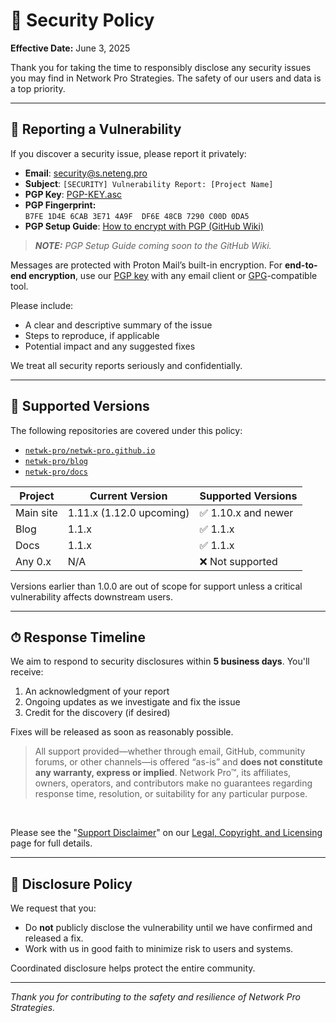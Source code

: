<!-- =========================================================================
Copyright © 2025 Network Pro Strategies (Network Pro™)
SPDX-License-Identifier: CC-BY-4.0 OR GPL-3.0-or-later
This file is part of Network Pro.
========================================================================== -->

# 🔐 Security Policy

**Effective Date:** June 3, 2025

Thank you for taking the time to responsibly disclose any security issues you may find in Network Pro Strategies. The safety of our users and data is a top priority.

---

## 📣 Reporting a Vulnerability

If you discover a security issue, please report it privately:

- **Email**: [security@s.neteng.pro](mailto:security@s.neteng.pro)
- **Subject**: `[SECURITY] Vulnerability Report: [Project Name]`
- **PGP Key**: [PGP-KEY.asc](https://raw.githubusercontent.com/netwk-pro/.github/master/PGP-KEY.asc)
- **PGP Fingerprint:**  
  `B7FE 1D4E 6CAB 3E71 4A9F  DF6E 48CB 7290 C00D 0DA5`
- **PGP Setup Guide**: [How to encrypt with PGP (GitHub Wiki)](https://github.com/netwk-pro/.github/wiki/PGP-Guide)

> _**NOTE:** PGP Setup Guide coming soon to the GitHub Wiki._

Messages are protected with Proton Mail’s built-in encryption. For **end-to-end encryption**, use our [PGP key](https://raw.githubusercontent.com/netwk-pro/.github/master/PGP-KEY.asc) with any email client or [GPG](https://gnupg.org)-compatible tool.

Please include:

- A clear and descriptive summary of the issue
- Steps to reproduce, if applicable
- Potential impact and any suggested fixes

We treat all security reports seriously and confidentially.

---

## 🔧 Supported Versions

The following repositories are covered under this policy:

- [`netwk-pro/netwk-pro.github.io`](https://github.com/netwk-pro/netwk-pro.github.io)
- [`netwk-pro/blog`](https://github.com/netwk-pro/blog)
- [`netwk-pro/docs`](https://github.com/netwk-pro/docs)

| Project       | Current Version | Supported Versions |
|---------------|------------------|---------------------|
| Main site     | 1.11.x (1.12.0 upcoming) | ✅ 1.10.x and newer |
| Blog          | 1.1.x            | ✅ 1.1.x |
| Docs          | 1.1.x            | ✅ 1.1.x |
| Any 0.x       | N/A              | ❌ Not supported |

Versions earlier than 1.0.0 are out of scope for support unless a critical vulnerability affects downstream users.

---

## ⏱ Response Timeline

We aim to respond to security disclosures within **5 business days**. You'll receive:

1. An acknowledgment of your report
2. Ongoing updates as we investigate and fix the issue
3. Credit for the discovery (if desired)

Fixes will be released as soon as reasonably possible.

<blockquote>
All support provided—whether through email, GitHub, community forums, or other channels—is offered “as-is” and <strong>does not constitute any warranty, express or implied</strong>. Network Pro&trade;, its affiliates, owners, operators, and contributors make no guarantees regarding response time, resolution, or suitability for any particular purpose.
</blockquote>

&nbsp;

Please see the "[Support Disclaimer](https://netwk.pro/license#support)" on our [Legal, Copyright, and Licensing](https://netwk.pro/license) page for full details.

---

## 🤝 Disclosure Policy

We request that you:

- Do **not** publicly disclose the vulnerability until we have confirmed and released a fix.
- Work with us in good faith to minimize risk to users and systems.

Coordinated disclosure helps protect the entire community.

---

_Thank you for contributing to the safety and resilience of Network Pro Strategies._
